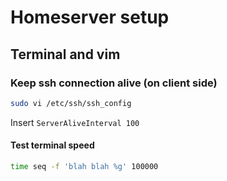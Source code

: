 # Homeserver setup
## Terminal and vim

### Keep ssh connection alive (on client side)
``` Bash
sudo vi /etc/ssh/ssh_config
```
Insert
``` ServerAliveInterval 100 ```

#### Test terminal speed
``` Bash
time seq -f 'blah blah %g' 100000
```
<!--stackedit_data:
eyJoaXN0b3J5IjpbMjM3NzM2OTk1LC02NTM3NzYyNjZdfQ==
-->